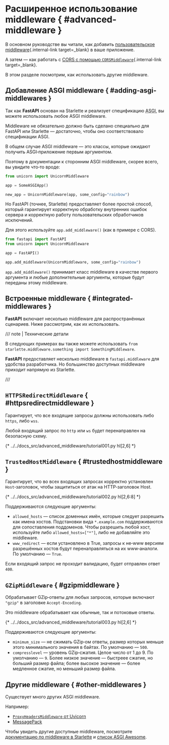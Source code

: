 # Расширенное использование middleware { #advanced-middleware }

В основном руководстве вы читали, как добавить [пользовательское middleware](../tutorial/middleware.md){.internal-link target=_blank} в ваше приложение.

А затем — как работать с [CORS с помощью `CORSMiddleware`](../tutorial/cors.md){.internal-link target=_blank}.

В этом разделе посмотрим, как использовать другие middleware.

## Добавление ASGI middleware { #adding-asgi-middlewares }

Так как **FastAPI** основан на Starlette и реализует спецификацию <abbr title="Asynchronous Server Gateway Interface – Асинхронный шлюзовой интерфейс сервера">ASGI</abbr>, вы можете использовать любое ASGI middleware.

Middleware не обязательно должно быть сделано специально для FastAPI или Starlette — достаточно, чтобы оно соответствовало спецификации ASGI.

В общем случае ASGI middleware — это классы, которые ожидают получить ASGI‑приложение первым аргументом.

Поэтому в документации к сторонним ASGI middleware, скорее всего, вы увидите что‑то вроде:

```Python
from unicorn import UnicornMiddleware

app = SomeASGIApp()

new_app = UnicornMiddleware(app, some_config="rainbow")
```

Но FastAPI (точнее, Starlette) предоставляет более простой способ, который гарантирует корректную обработку внутренних ошибок сервера и корректную работу пользовательских обработчиков исключений.

Для этого используйте `app.add_middleware()` (как в примере с CORS).

```Python
from fastapi import FastAPI
from unicorn import UnicornMiddleware

app = FastAPI()

app.add_middleware(UnicornMiddleware, some_config="rainbow")
```

`app.add_middleware()` принимает класс middleware в качестве первого аргумента и любые дополнительные аргументы, которые будут переданы этому middleware.

## Встроенные middleware { #integrated-middlewares }

**FastAPI** включает несколько middleware для распространённых сценариев. Ниже рассмотрим, как их использовать.

/// note | Технические детали

В следующих примерах вы также можете использовать `from starlette.middleware.something import SomethingMiddleware`.

**FastAPI** предоставляет несколько middleware в `fastapi.middleware` для удобства разработчика. Но большинство доступных middleware приходит напрямую из Starlette.

///

## `HTTPSRedirectMiddleware` { #httpsredirectmiddleware }

Гарантирует, что все входящие запросы должны использовать либо `https`, либо `wss`.

Любой входящий запрос по `http` или `ws` будет перенаправлен на безопасную схему.

{* ../../docs_src/advanced_middleware/tutorial001.py hl[2,6] *}

## `TrustedHostMiddleware` { #trustedhostmiddleware }

Гарантирует, что во всех входящих запросах корректно установлен `Host`‑заголовок, чтобы защититься от атак на HTTP‑заголовок Host.

{* ../../docs_src/advanced_middleware/tutorial002.py hl[2,6:8] *}

Поддерживаются следующие аргументы:

- `allowed_hosts` — список доменных имён, которые следует разрешить как имена хостов. Подстановки вида `*.example.com` поддерживаются для сопоставления поддоменов. Чтобы разрешить любой хост, используйте либо `allowed_hosts=["*"]`, либо не добавляйте это middleware.
- `www_redirect` — если установлено в True, запросы к не‑www версиям разрешённых хостов будут перенаправляться на их www‑аналоги. По умолчанию — `True`.

Если входящий запрос не проходит валидацию, будет отправлен ответ `400`.

## `GZipMiddleware` { #gzipmiddleware }

Обрабатывает GZip‑ответы для любых запросов, которые включают `"gzip"` в заголовке `Accept-Encoding`.

Это middleware обрабатывает как обычные, так и потоковые ответы.

{* ../../docs_src/advanced_middleware/tutorial003.py hl[2,6] *}

Поддерживаются следующие аргументы:

- `minimum_size` — не сжимать GZip‑ом ответы, размер которых меньше этого минимального значения в байтах. По умолчанию — `500`.
- `compresslevel` — уровень GZip‑сжатия. Целое число от 1 до 9. По умолчанию — `9`. Более низкое значение — быстреее сжатие, но больший размер файла; более высокое значение — более медленное сжатие, но меньший размер файла.

## Другие middleware { #other-middlewares }

Существует много других ASGI middleware.

Например:

- <a href="https://github.com/encode/uvicorn/blob/master/uvicorn/middleware/proxy_headers.py" class="external-link" target="_blank">`ProxyHeadersMiddleware` от Uvicorn</a>
- <a href="https://github.com/florimondmanca/msgpack-asgi" class="external-link" target="_blank">MessagePack</a>

Чтобы увидеть другие доступные middleware, посмотрите <a href="https://www.starlette.io/middleware/" class="external-link" target="_blank">документацию по middleware в Starlette</a> и <a href="https://github.com/florimondmanca/awesome-asgi" class="external-link" target="_blank">список ASGI Awesome</a>.
